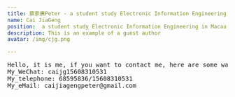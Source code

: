 ```yaml
---
title: 蔡家赓Peter - a student study Electronic Information Engineering in Macau
name: Cai JiaGeng
position:  a student study Electronic Information Engineering in Macau
description: This is an example of a guest author
avatar: /img/cjg.png

---
```

<pre>
Hello, it is me, if you want to contact me, here are some ways,
My_WeChat: caijg15608310531
My_telephone: 68595836/15608310531
My_eMail: caijiagengpeter@gmail.com
